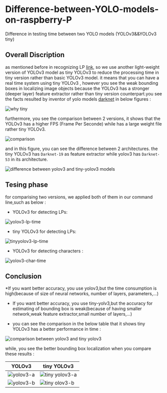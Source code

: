 # Difference-between-YOLO-models-on-raspberry-P
Difference in testing time between two YOLO models (YOLOv3&amp;&amp;YOLOv3 tiny)
## Overall Discription
as mentioned before in recognizing LP [link](https://github.com/behnoudshafizadeh/License-Plate-Detection-using-Raspberry-PI-YOLOV3-), so we use another light-weight version of YOLOv3 model as tiny YOLOv3 to reduce the processing time in tiny version rather than basic YOLOv3 model. it means that you can have a real time system using tiny YOLOv3 , however you see the weak bounding boxes in localizing image objects because the YOLOv3 has a stronger (deeper layer) feature extractor rather than tiny version counterpart.you see the facts resulted by inventor of yolo models [darknet](https://pjreddie.com/darknet/yolo/) in below figures :

![why tiny](https://user-images.githubusercontent.com/53394692/130930060-da809f8c-2809-4332-b37a-c2caf0e9a7d9.PNG)

furthermore, you see the comparison between 2 versions, it shows that the YOLOv3 has a higher FPS (Frame Per Seconde) while has a large weight file rather tiny YOLOv3.

![comparison](https://user-images.githubusercontent.com/53394692/130930286-9233291c-9380-4749-adfc-d54e19ef6776.PNG)

and in this figure, you can see the difference between 2 architectures. the tiny YOLOv3 has `Darknet-19` as feature extractor while yolov3 has `Darknet-53` in its architecture.

![difference between yolov3 and tiny-yolov3 models](https://user-images.githubusercontent.com/53394692/130960721-1ee59a92-b091-4c0e-9aa7-cebdb68934f4.PNG)


## Tesing phase 
for comparising two versions, we applied both of them in our command line,such as below :

* YOLOv3 for detecting LPs:

![yolov3-lp-time](https://user-images.githubusercontent.com/53394692/130958164-ee2fb977-a3f9-4808-8b98-3df395d38b9e.PNG)
* tiny YOLOv3 for detecting LPs:

![tinyyolov3-lp-time](https://user-images.githubusercontent.com/53394692/130958175-e2ec33cb-abfa-460c-9979-37f8eb9643ce.PNG)

* YOLOv3 for detecting characters :

![yolov3-char-time](https://user-images.githubusercontent.com/53394692/130958249-195b1ff6-4a32-4ba2-99c4-9682bd7b852e.PNG)

## Conclusion
*If you want better accuracy, you use yolov3,but the time consumption is high(because of size of neural networks, number of layers, parameters,...)

* If you want better accuracy, you use tiny-yolv3,but the accuracy for estimating of bounding box is weak(because of having smaller network,weak feature extractor,small number of layers,…)

* you can see the comparison in the below table that it shows tiny YOLOv3 has a better performance in time :

![comparison between yolov3 and tiny yolov3](https://user-images.githubusercontent.com/53394692/130962081-94969e0c-46fc-4f59-b3c1-b34a7bf4c195.PNG)
 
while, you see the better bounding box localization when you compare these results :

|                         YOLOv3                                      |      tiny YOLOv3     | 
| ------------------------------------------------------------------- | -------------------- |
|  ![yolov3-a](https://user-images.githubusercontent.com/53394692/130963043-00f9a597-268e-4052-b0f5-68d964f8305c.png)  |  ![tiny yolov3-a](https://user-images.githubusercontent.com/53394692/130963311-702d8ba8-92ff-423e-a92f-0a5cb7eebeb5.png)  |
|  ![yolov3-b](https://user-images.githubusercontent.com/53394692/130963167-f45661af-f1bb-4e25-a098-428c2d342a8f.png)   |  ![tiny olov3-b](https://user-images.githubusercontent.com/53394692/130963236-227e64d6-dfa9-4ca8-8ecb-43e13988c28e.png)  |
































